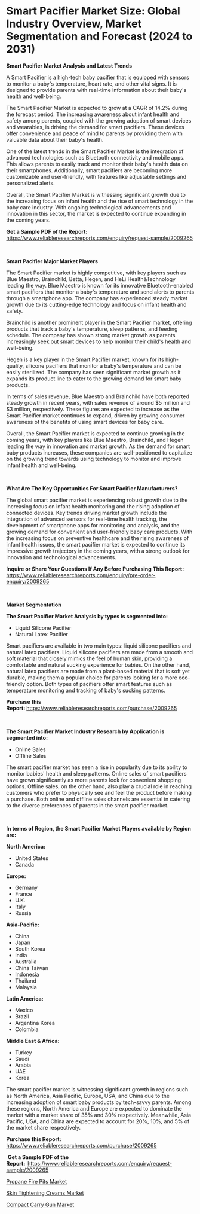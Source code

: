 <p><h1>Smart Pacifier Market Size: Global Industry Overview, Market Segmentation and Forecast (2024 to 2031)</h1></p><p><strong>Smart Pacifier Market Analysis and Latest Trends</strong></p>
<p><p>A Smart Pacifier is a high-tech baby pacifier that is equipped with sensors to monitor a baby's temperature, heart rate, and other vital signs. It is designed to provide parents with real-time information about their baby's health and well-being.</p><p>The Smart Pacifier Market is expected to grow at a CAGR of 14.2% during the forecast period. The increasing awareness about infant health and safety among parents, coupled with the growing adoption of smart devices and wearables, is driving the demand for smart pacifiers. These devices offer convenience and peace of mind to parents by providing them with valuable data about their baby's health.</p><p>One of the latest trends in the Smart Pacifier Market is the integration of advanced technologies such as Bluetooth connectivity and mobile apps. This allows parents to easily track and monitor their baby's health data on their smartphones. Additionally, smart pacifiers are becoming more customizable and user-friendly, with features like adjustable settings and personalized alerts.</p><p>Overall, the Smart Pacifier Market is witnessing significant growth due to the increasing focus on infant health and the rise of smart technology in the baby care industry. With ongoing technological advancements and innovation in this sector, the market is expected to continue expanding in the coming years.</p></p>
<p><strong>Get a Sample PDF of the Report:&nbsp;</strong> <a href="https://www.reliableresearchreports.com/enquiry/request-sample/2009265">https://www.reliableresearchreports.com/enquiry/request-sample/2009265</a></p>
<p>&nbsp;</p>
<p><strong>Smart Pacifier Major Market Players</strong></p>
<p><p>The Smart Pacifier market is highly competitive, with key players such as Blue Maestro, Brainchild, Betta, Hegen, and HeLi Health&Technology leading the way. Blue Maestro is known for its innovative Bluetooth-enabled smart pacifiers that monitor a baby's temperature and send alerts to parents through a smartphone app. The company has experienced steady market growth due to its cutting-edge technology and focus on infant health and safety.</p><p>Brainchild is another prominent player in the Smart Pacifier market, offering products that track a baby's temperature, sleep patterns, and feeding schedule. The company has shown strong market growth as parents increasingly seek out smart devices to help monitor their child's health and well-being.</p><p>Hegen is a key player in the Smart Pacifier market, known for its high-quality, silicone pacifiers that monitor a baby's temperature and can be easily sterilized. The company has seen significant market growth as it expands its product line to cater to the growing demand for smart baby products.</p><p>In terms of sales revenue, Blue Maestro and Brainchild have both reported steady growth in recent years, with sales revenue of around $5 million and $3 million, respectively. These figures are expected to increase as the Smart Pacifier market continues to expand, driven by growing consumer awareness of the benefits of using smart devices for baby care.</p><p>Overall, the Smart Pacifier market is expected to continue growing in the coming years, with key players like Blue Maestro, Brainchild, and Hegen leading the way in innovation and market growth. As the demand for smart baby products increases, these companies are well-positioned to capitalize on the growing trend towards using technology to monitor and improve infant health and well-being.</p></p>
<p>&nbsp;</p>
<p><strong>What Are The Key Opportunities For Smart Pacifier Manufacturers?</strong></p>
<p><p>The global smart pacifier market is experiencing robust growth due to the increasing focus on infant health monitoring and the rising adoption of connected devices. Key trends driving market growth include the integration of advanced sensors for real-time health tracking, the development of smartphone apps for monitoring and analysis, and the growing demand for convenient and user-friendly baby care products. With the increasing focus on preventive healthcare and the rising awareness of infant health issues, the smart pacifier market is expected to continue its impressive growth trajectory in the coming years, with a strong outlook for innovation and technological advancements.</p></p>
<p><strong>Inquire or Share Your Questions If Any Before Purchasing This Report:</strong> <a href="https://www.reliableresearchreports.com/enquiry/pre-order-enquiry/2009265">https://www.reliableresearchreports.com/enquiry/pre-order-enquiry/2009265</a></p>
<p>&nbsp;</p>
<p><strong>Market Segmentation</strong></p>
<p><strong>The Smart Pacifier Market Analysis by types is segmented into:</strong></p>
<p><ul><li>Liquid Silicone Pacifier</li><li>Natural Latex Pacifier</li></ul></p>
<p><p>Smart pacifiers are available in two main types: liquid silicone pacifiers and natural latex pacifiers. Liquid silicone pacifiers are made from a smooth and soft material that closely mimics the feel of human skin, providing a comfortable and natural sucking experience for babies. On the other hand, natural latex pacifiers are made from a plant-based material that is soft yet durable, making them a popular choice for parents looking for a more eco-friendly option. Both types of pacifiers offer smart features such as temperature monitoring and tracking of baby's sucking patterns.</p></p>
<p><strong>Purchase this Report:&nbsp;</strong><a href="https://www.reliableresearchreports.com/purchase/2009265">https://www.reliableresearchreports.com/purchase/2009265</a></p>
<p>&nbsp;</p>
<p><strong>The Smart Pacifier Market Industry Research by Application is segmented into:</strong></p>
<p><ul><li>Online Sales</li><li>Offline Sales</li></ul></p>
<p><p>The smart pacifier market has seen a rise in popularity due to its ability to monitor babies' health and sleep patterns. Online sales of smart pacifiers have grown significantly as more parents look for convenient shopping options. Offline sales, on the other hand, also play a crucial role in reaching customers who prefer to physically see and feel the product before making a purchase. Both online and offline sales channels are essential in catering to the diverse preferences of parents in the smart pacifier market.</p></p>
<p>&nbsp;</p>
<p><strong>In terms of Region, the Smart Pacifier Market Players available by Region are:</strong></p>
<p>
    <p> <strong> North America: </strong>
        <ul>
            <li>United States</li>
            <li>Canada</li>
        </ul>
        </p> 
    <p> <strong> Europe: </strong>
        <ul>
            <li>Germany</li>
            <li>France</li>
            <li>U.K.</li>
            <li>Italy</li>
            <li>Russia</li>
        </ul>
        </p> 
    <p> <strong> Asia-Pacific: </strong>
        <ul>
            <li>China</li>
            <li>Japan</li>
            <li>South Korea</li>
            <li>India</li>
            <li>Australia</li>
            <li>China Taiwan</li>
            <li>Indonesia</li>
            <li>Thailand</li>
            <li>Malaysia</li>
        </ul>
        </p> 
    <p> <strong> Latin America: </strong>
        <ul>
            <li>Mexico</li>
            <li>Brazil</li>
            <li>Argentina Korea</li>
            <li>Colombia</li>
        </ul>
        </p> 
    <p> <strong> Middle East & Africa: </strong>
        <ul>
            <li>Turkey</li>
            <li>Saudi</li>
            <li>Arabia</li>
            <li>UAE</li>
            <li>Korea</li>
        </ul>
    </p>
    </p>
<p><p>The smart pacifier market is witnessing significant growth in regions such as North America, Asia Pacific, Europe, USA, and China due to the increasing adoption of smart baby products by tech-savvy parents. Among these regions, North America and Europe are expected to dominate the market with a market share of 35% and 30% respectively. Meanwhile, Asia Pacific, USA, and China are expected to account for 20%, 10%, and 5% of the market share respectively.</p></p>
<p><strong>Purchase this Report: </strong><a href="https://www.reliableresearchreports.com/purchase/2009265">https://www.reliableresearchreports.com/purchase/2009265</a></p>
<p>&nbsp;<strong>Get a Sample PDF of the Report:&nbsp;&nbsp;</strong><a href="https://www.reliableresearchreports.com/enquiry/request-sample/2009265">https://www.reliableresearchreports.com/enquiry/request-sample/2009265</a></p>
<p><strong></strong></p>
<p><p><a href="https://github.com/pjcfca/Market-Research-Report-List-1/blob/main/propane-fire-pits-market.md">Propane Fire Pits Market</a></p><p><a href="https://github.com/johnbach50/Market-Research-Report-List-2/blob/main/skin-tightening-creams-market.md">Skin Tightening Creams Market</a></p><p><a href="https://github.com/wusalecollins540tpqoz/Market-Research-Report-List-1/blob/main/compact-carry-gun-market.md">Compact Carry Gun Market</a></p></p>